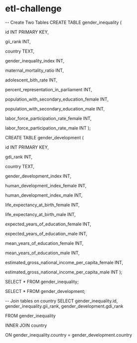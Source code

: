 # etl-challenge
-- Create Two Tables
CREATE TABLE gender_inequality (
 
 id INT PRIMARY KEY,
 
 gii_rank INT,
	
  country TEXT,
	
  gender_inequality_index INT,
	
  maternal_mortality_ratio INT,
	
  adolescent_bith_rate INT,
	
  percent_representation_in_parliament INT,
	
  population_with_secondary_education_female INT,
	
  population_with_secondary_education_male INT,
	
  labor_force_participation_rate_female INT,
	
  labor_force_participation_rate_male INT
);

CREATE TABLE gender_development (
  
  id INT PRIMARY KEY,
  
  gdi_rank INT,
  
  country TEXT,
  
  gender_development_index INT,
	
  human_development_index_female INT,
	
  
  human_development_index_male INT,
	
  life_expectancy_at_birth_female INT,
	
  
  life_expectancy_at_birth_male INT,
	
  expected_years_of_education_female INT,
	
  expected_years_of_education_male INT,
	
  mean_years_of_education_female INT,
	
  mean_years_of_education_male INT,
	
  estimated_gross_national_income_per_capita_female INT,
	
  estimated_gross_national_income_per_capita_male INT
);

SELECT * FROM gender_inequality;

SELECT * FROM gender_development;

-- Join tables on country
SELECT gender_inequality.id, gender_inequality.gii_rank, gender_development.gdi_rank

FROM gender_inequality

INNER JOIN country

ON gender_inequality.country = gender_development.country
